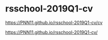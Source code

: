 # rsschool-2019Q1-cv
https://PNN11.github.io/rsschool-2019Q1-cv/cv

https://PNN11.github.io/rsschool-2019Q1-cv/